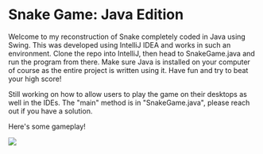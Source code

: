 # Snake Game: Java Edition

Welcome to my reconstruction of Snake completely coded in Java using Swing. This was developed using IntelliJ IDEA and works in such an environment. Clone the repo into IntelliJ, then head to SnakeGame.java and run the program from there. Make sure Java is installed on your computer of course as the entire project is written using it. Have fun and try to beat your high score!

Still working on how to allow users to play the game on their desktops as well in the IDEs. The "main" method is in "SnakeGame.java", please reach out if you have a solution.

Here's some gameplay!

![](https://github.com/seangentree/SnakeGame.java/blob/master/gameplay_gif/snake_gameplay.gif)
